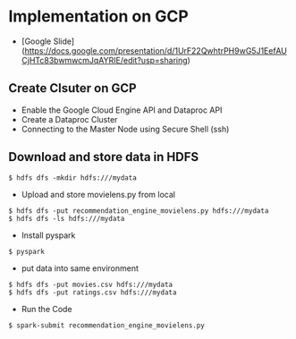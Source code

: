 # Implementation on GCP 
* [Google Slide] (https://docs.google.com/presentation/d/1UrF22QwhtrPH9wG5J1EefAUCjHTc83bwmwcmJqAYRIE/edit?usp=sharing)
## Create Clsuter on GCP 
* Enable the Google Cloud Engine API and Dataproc API
* Create a Dataproc Cluster
* Connecting to the Master Node using Secure Shell (ssh)
## Download and store data in HDFS
```
$ hdfs dfs -mkdir hdfs:///mydata
```
* Upload and store movielens.py from local
```
$ hdfs dfs -put recommendation_engine_movielens.py hdfs:///mydata
$ hdfs dfs -ls hdfs:///mydata
```
* Install pyspark 
```
$ pyspark
```
* put data into same environment 
```
$ hdfs dfs -put movies.csv hdfs:///mydata
$ hdfs dfs -put ratings.csv hdfs:///mydata
```
* Run the Code
```
$ spark-submit recommendation_engine_movielens.py
```


